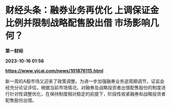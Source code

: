 # 财经头条：融券业务再优化 上调保证金比例并限制战略配售股出借 市场影响几何？
**第一财经**

**2023-10-16 01:56**

**https://www.yicai.com/news/101876115.html**

新一周的A股市场又迎来了政策调整。为进一步加强融券业务逆周期调节，证监会经充分论证评估，根据当前市场情况，对融券及战略投资者出借配售股份的制度进行针对性调整优化，在保持制度相对稳定的前提下，阶段性收紧融券和战略投资者配售股份出借。